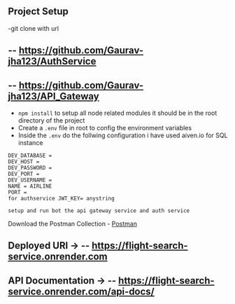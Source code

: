 ## Project Setup

-git clone with url
## -- https://github.com/Gaurav-jha123/AuthService
## -- https://github.com/Gaurav-jha123/API_Gateway

- `npm install` to setup all node related modules it should be in the root directory of the project 
- Create a `.env` file in root to config the environment variables
- Inside the `.env` do the follwing configuration i have used aiven.io for SQL instance
```
DEV_DATABASE = 
DEV_HOST = 
DEV_PASSWORD = 
DEV_PORT = 
DEV_USERNAME = 
NAME = AIRLINE
PORT = 
for authservice JWT_KEY= anystring
```
```
setup and run bot the api gateway service and auth service 
```
Download the Postman Collection - [Postman](https://drive.google.com/file/d/1-i9j7HkHjsR4WWUDh6pHS5cpNaSvoKxB/view?usp=sharing)

## Deployed URl -> -- https://flight-search-service.onrender.com
## API Documentation -> -- https://flight-search-service.onrender.com/api-docs/


